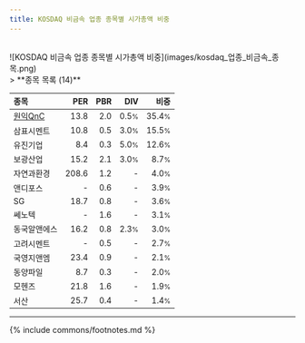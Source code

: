 ```yaml
---
title: KOSDAQ 비금속 업종 종목별 시가총액 비중
---
```

<br>
![KOSDAQ 비금속 업종 종목별 시가총액 비중](images/kosdaq_업종_비금속_종목.png)
<br>
> **종목 목록 (14)**<a id="list"></a>

| **종목** | **PER** | **PBR** | **DIV** | **비중** |
| :------- | ------: | ------: | ------: | -------: |
| [원익QnC](/074600/) | 13.8 | 2.0 | 0.5<small>%</small> | 35.4<small>%</small> |
| 삼표시멘트 | 10.8 | 0.5 | 3.0<small>%</small> | 15.5<small>%</small> |
| 유진기업 | 8.4 | 0.3 | 5.0<small>%</small> | 12.6<small>%</small> |
| 보광산업 | 15.2 | 2.1 | 3.0<small>%</small> | 8.7<small>%</small> |
| 자연과환경 | 208.6 | 1.2 | - | 4.0<small>%</small> |
| 앤디포스 | - | 0.6 | - | 3.9<small>%</small> |
| SG | 18.7 | 0.8 | - | 3.6<small>%</small> |
| 쎄노텍 | - | 1.6 | - | 3.1<small>%</small> |
| 동국알앤에스 | 16.2 | 0.8 | 2.3<small>%</small> | 3.0<small>%</small> |
| 고려시멘트 | - | 0.5 | - | 2.7<small>%</small> |
| 국영지앤엠 | 23.4 | 0.9 | - | 2.1<small>%</small> |
| 동양파일 | 8.7 | 0.3 | - | 2.0<small>%</small> |
| 모헨즈 | 21.8 | 1.6 | - | 1.9<small>%</small> |
| 서산 | 25.7 | 0.4 | - | 1.4<small>%</small> |

---
{% include commons/footnotes.md %}